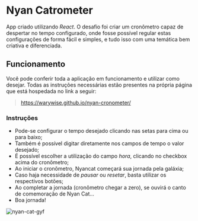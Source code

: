 # Nyan Catrometer

  App criado utilizando _React_.
  O desafio foi criar um cronômetro capaz de despertar no tempo configurado, onde fosse possível regular estas configurações de forma fácil e simples, e tudo isso com uma temática bem criativa e diferenciada.

## Funcionamento

Você pode conferir toda a aplicação em funcionamento e utilizar como desejar.
Todas as instruções necessárias estão presentes na própria página que está hospedada no link a seguir:

>
> https://warywise.github.io/nyan-cronometer/ 
>

### Instruções

  - Pode-se configurar o tempo desejado clicando nas setas para cima ou para baixo;
  - Também é possível digitar diretamente nos campos de tempo o valor desejado;
  - É possível escolher a utilização do campo _hora_, clicando no checkbox acima do cronômetro;
  - Ao iniciar o cronômetro, Nyancat começará sua jornada pela galáxia;
  - Caso haja necessidade de _pausar_ ou _resetar_, basta utilizar os respectivos botões;
  - Ao completar a jornada (cronômetro chegar a zero), se ouvirá o canto de comemoração de Nyan Cat...
  - Boa jornada!

![nyan-cat-gyf](https://i0.wp.com/gizmodo.uol.com.br/wp-content/blogs.dir/8/files/2021/02/nyan-cat-1.gif?fit=706%2C610&ssl=1)

